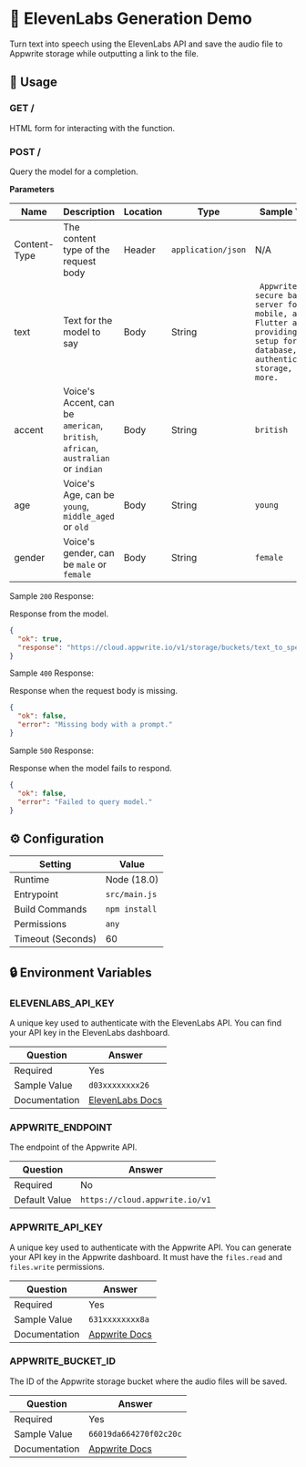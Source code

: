 # 📣 ElevenLabs Generation Demo

Turn text into speech using the ElevenLabs API and save the audio file to Appwrite storage while outputting a link to the file.

## 🧰 Usage

### GET /

HTML form for interacting with the function.

### POST /

Query the model for a completion.

**Parameters**

| Name         | Description                                                                       | Location | Type               | Sample Value                                                                                                                                    | Required |
| ------------ | --------------------------------------------------------------------------------- | -------- | ------------------ | ----------------------------------------------------------------------------------------------------------------------------------------------- | -------- |
| Content-Type | The content type of the request body                                              | Header   | `application/json` | N/A                                                                                                                                             | Yes      |
| text         | Text for the model to say                                                         | Body     | String             | ` Appwrite is a secure backend server for web, mobile, and Flutter apps, providing easy setup for database, authentication, storage, and more.` | Yes      |
| accent       | Voice's Accent, can be `american`, `british`, `african`, `australian` or `indian` | Body     | String             | `british`                                                                                                                                       | No       |
| age          | Voice's Age, can be `young`, `middle_aged` or `old`                               | Body     | String             | `young`                                                                                                                                         | No       |
| gender       | Voice's gender, can be `male` or `female`                                         | Body     | String             | `female`                                                                                                                                        | No       |

Sample `200` Response:

Response from the model.

```json
{
  "ok": true,
  "response": "https://cloud.appwrite.io/v1/storage/buckets/text_to_speech/files/66019da664270f02c20c/view?project=project_id"
}
```

Sample `400` Response:

Response when the request body is missing.

```json
{
  "ok": false,
  "error": "Missing body with a prompt."
}
```

Sample `500` Response:

Response when the model fails to respond.

```json
{
  "ok": false,
  "error": "Failed to query model."
}
```

## ⚙️ Configuration

| Setting           | Value         |
| ----------------- | ------------- |
| Runtime           | Node (18.0)   |
| Entrypoint        | `src/main.js` |
| Build Commands    | `npm install` |
| Permissions       | `any`         |
| Timeout (Seconds) | 60            |

## 🔒 Environment Variables

### ELEVENLABS_API_KEY

A unique key used to authenticate with the ElevenLabs API. You can find your API key in the ElevenLabs dashboard.

| Question      | Answer                                                                      |
| ------------- | --------------------------------------------------------------------------- |
| Required      | Yes                                                                         |
| Sample Value  | `d03xxxxxxxx26`                                                             |
| Documentation | [ElevenLabs Docs](https://elevenlabs.io/docs/api-reference/getting-started) |

### APPWRITE_ENDPOINT

The endpoint of the Appwrite API.

| Question      | Answer                         |
| ------------- | ------------------------------ |
| Required      | No                             |
| Default Value | `https://cloud.appwrite.io/v1` |

### APPWRITE_API_KEY

A unique key used to authenticate with the Appwrite API. You can generate your API key in the Appwrite dashboard. It must have the `files.read` and `files.write` permissions.

| Question      | Answer                                                               |
| ------------- | -------------------------------------------------------------------- |
| Required      | Yes                                                                  |
| Sample Value  | `631xxxxxxxx8a`                                                      |
| Documentation | [Appwrite Docs](https://appwrite.io/docs/advanced/platform/api-keys) |

### APPWRITE_BUCKET_ID

The ID of the Appwrite storage bucket where the audio files will be saved.

| Question      | Answer                                                             |
| ------------- | ------------------------------------------------------------------ |
| Required      | Yes                                                                |
| Sample Value  | `66019da664270f02c20c`                                             |
| Documentation | [Appwrite Docs](https://appwrite.io/docs/products/storage/buckets) |
